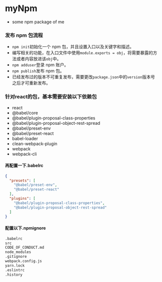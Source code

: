 # myNpm

- some npm package of me

### 发布 npm 包流程

- `npm init`初始化一个 npm 包，并且设置入口以及关键字和描述。
- 编写相关的功能，在入口文件中使用`module.exports = obj`，将需要暴露的方法或者内容放进该`obj`中。
- `npm adduser`登录 npm 账户。
- `npm publish`发布 npm 包。
- 已经发布过的版本不可重复发布，需要更改`package.json`中的`version`版本号之后才可重新发布。

### 针对react的包，基本需要安装以下依赖包

- react
- @babel/core
- @babel/plugin-proposal-class-properties
- @babel/plugin-proposal-object-rest-spread
- @babel/preset-env
- @babel/preset-react
- babel-loader
- clean-webpack-plugin
- webpack
- webpack-cli

#### 再配置一下.babelrc

```json
{
  "presets": [
    "@babel/preset-env",
    "@babel/preset-react"
  ],
  "plugins": [
    "@babel/plugin-proposal-class-properties",
    "@babel/plugin-proposal-object-rest-spread"
  ]
}
```

#### 配置以下.npmignore

```txt
.babelrc
src
CODE_OF_CONDUCT.md
node_modules
.gitignore
webpack.config.js
yarn.lock
.eslintrc
.history
```
